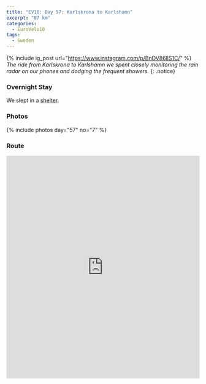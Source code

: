 ```yaml
---
title: "EV10: Day 57: Karlskrona to Karlshamn"
excerpt: "87 km"
categories:
  - EuroVelo10
tags:
  - Sweden
---
```

{% include ig_post url="https://www.instagram.com/p/BnDV86llS1C/" %}
_The ride from Karlskrona to Karlshamn we spent closely monitoring the rain radar on our phones and dodging the frequent showers._
{: .notice}

### Overnight Stay

We slept in a [shelter](https://www.openstreetmap.org/node/5913836527).

### Photos

{% include photos day="57" no="7" %}

### Route

<iframe src="https://www.komoot.de/tour/44471003/embed?profile=1" width="100%" height="580" frameborder="0" scrolling="no"></iframe>
